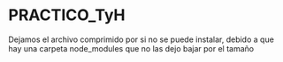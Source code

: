# PRACTICO_TyH
Dejamos el archivo comprimido por si no se puede instalar, debido a que hay una carpeta node_modules que no las dejo bajar por el tamaño
